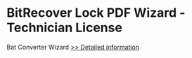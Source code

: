 # BitRecover Lock PDF Wizard - Technician License
Bat Converter Wizard
[>> Detailed information](https://secure.shareit.com/shareit/product.html?productid=300953445&affiliateid=200057808)